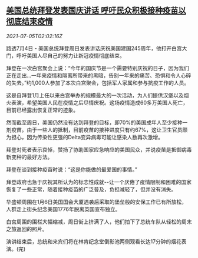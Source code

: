 <!--1625452262000-->
[美国总统拜登发表国庆讲话 呼吁民众积极接种疫苗以彻底结束疫情](https://cn.reuters.com/article/biden-national-day-speech-0704-sun-idCNKCS2EB045)
------

<div><i>2021-07-05T02:02:16Z</i></div><p>路透7月4日 - 美国总统拜登周日发表讲话庆祝美国建国245周年，他打开白宫大门，呼吁美国人尽自己的努力让新冠疫情彻底结束。</p><p>拜登在一次白宫聚会上说：“今年的国庆节是一个需要特别庆祝的日子，因为我们正在走出...一年来疫情和隔离所带来的黑暗，告别一年来的痛苦、恐惧和令人心碎的失去。”约1,000人参加了本次白宫聚会，包括军人家属和参与抗疫工作的人员。</p><p>这是自拜登1月上任以来白宫举办的规模最大的一次活动，为人们提供汉堡以及烟火表演，希望美国人民在疫情之后尽情庆祝。这场疫情造成60多万美国人死亡，目前已经露出恢复正常的迹象。</p><p>然而截至周日，美国仍然没有达到拜登的目标，即70%的美国成年人至少接种一剂疫苗。由于一些人的抵制，目前疫苗的接种进度只有约67%，这让卫生官员颇为担心，因为传染性更强的Delta变异病毒可能让感染人数再次激增。</p><p>拜登对死者表示哀悼，赞扬了协助国家应急响应的美国民众，并说疫苗是抵御病毒新变种的最好方法。</p><p>拜登在谈到接种疫苗时说：“这是你能做的最爱国的事情。”</p><p>拜登政府也急于庆祝其所认为的标志性成就--让一个厌倦了疫情限制和困难的国家恢复了一些正常，随着接种疫苗的广泛普及，负担减轻了，但并没有消失。</p><p>华盛顿周围在1月6日美国国会大厦遇袭后采取的堡垒般的安保工作已有所放松，人群走上街头纪念美国1776年脱离英国宣布独立。</p><p>白宫周围的围栏大幅缩减，周日街上挤满了人，他们拍下了总统车队从轻松的周末之旅返回的照片。</p><p>演讲结束后，总统和来宾们将在林肯纪念堂倒影池两侧观看长达17分钟的烟花表演。(完)</p>
